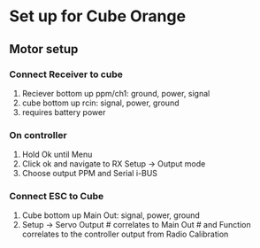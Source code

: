 # Set up for Cube Orange

## Motor setup

### Connect Receiver to cube
1. Reciever bottom up ppm/ch1: ground, power, signal
2. cube bottom up rcin: signal, power, ground
3. requires battery power

### On controller
1. Hold Ok until Menu 
2. Click ok and navigate to RX Setup -> Output mode
3. Choose output PPM and Serial i-BUS
 
### Connect ESC to Cube
1. Cube bottom up Main Out: signal, power, ground
2. Setup -> Servo Output # correlates to Main Out # and Function correlates to the controller output from Radio Calibration